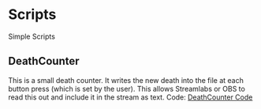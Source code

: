 # Scripts
Simple Scripts

## DeathCounter
This is a small death counter. It writes the new death into the file at each button press (which is set by the user). This allows Streamlabs or OBS to read this out and include it in the stream as text.
Code: [DeathCounter Code](/Deathcounter/)